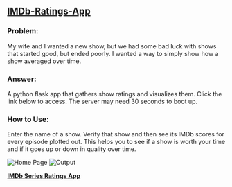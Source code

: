 ## <a href='https://imdb-series-ratings.herokuapp.com/' target="_blank" rel="noopener noreferrer">IMDb-Ratings-App</a>


### Problem:
My wife and I wanted a new show, but we had some bad luck with shows that started good, but ended poorly. I wanted a way to simply show how a show averaged over time. 


### Answer:
A python flask app that gathers show ratings and visualizes them. Click the link below to access. The server may need 30 seconds to boot up.


### How to Use:
Enter the name of a show. Verify that show and then see its IMDb scores for every episode plotted out. This helps you to see if a show is worth your time and if it goes up or down in quality over time. 

![Home Page](https://callanmix.github.io/assets/snapshots/imdb_ratings_home.JPG)
![Output](https://callanmix.github.io/assets/snapshots/imdb_ratings_chart.JPG)

<a href='https://imdb-series-ratings.herokuapp.com/' target="_blank" rel="noopener noreferrer"><strong>IMDb Series Ratings App</strong></a>
